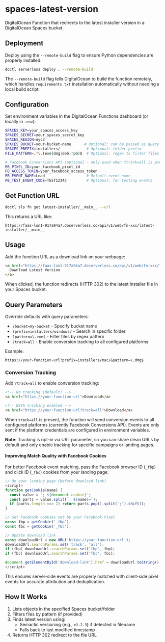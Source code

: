 # spaces-latest-version

DigitalOcean Function that redirects to the latest installer version in a DigitalOcean Spaces bucket.

## Deployment

Deploy using the `--remote-build` flag to ensure Python dependencies are properly installed:

```bash
doctl serverless deploy . --remote-build
```

The `--remote-build` flag tells DigitalOcean to build the function remotely, which handles `requirements.txt` installation automatically without needing a local build script.

## Configuration

Set environment variables in the DigitalOcean Functions dashboard (or locally in `.env`):

```bash
SPACES_KEY=your_spaces_access_key
SPACES_SECRET=your_spaces_secret_key
SPACES_REGION=nyc3
SPACES_BUCKET=your-bucket-name      # Optional: can be passed as query param
SPACES_PREFIX=installers/            # Optional: folder prefix
FILE_PATTERN=.*\.(exe|dmg|deb|rpm)$  # Optional: regex to filter files

# Facebook Conversions API (optional - only used when ?track=all is present)
FB_PIXEL_ID=your_facebook_pixel_id
FB_ACCESS_TOKEN=your_facebook_access_token
FB_EVENT_NAME=Lead                   # Default event name
FB_TEST_EVENT_CODE=TEST12345         # Optional: for testing events
```

## Get Function URL

```bash
doctl sls fn get latest-installer/__main__ --url
```

This returns a URL like:
```
https://faas-lon1-917a94a7.doserverless.co/api/v1/web/fn-xxx/latest-installer/__main__
```

## Usage

Add the function URL as a download link on your webpage:

```html
<a href="https://faas-lon1-917a94a7.doserverless.co/api/v1/web/fn-xxx/latest-installer/__main__">
  Download Latest Version
</a>
```

When clicked, the function redirects (HTTP 302) to the latest installer file in your Spaces bucket.

## Query Parameters

Override defaults with query parameters:

- `?bucket=my-bucket` - Specify bucket name
- `?prefix=installers/windows/` - Search in specific folder
- `?pattern=\.exe$` - Filter files by regex pattern
- `?track=all` - Enable conversion tracking to all configured platforms

Example:
```
https://your-function-url?prefix=installers/mac/&pattern=\.dmg$
```

### Conversion Tracking

Add `?track=all` to enable conversion tracking:

```html
<!-- No tracking (default) -->
<a href="https://your-function-url">Download</a>

<!-- With tracking enabled -->
<a href="https://your-function-url?track=all">Download</a>
```

When `track=all` is present, the function will send conversion events to all configured platforms (currently Facebook Conversions API). Events are only sent if the platform credentials are configured in environment variables.

**Note:** Tracking is opt-in via URL parameter, so you can share clean URLs by default and only enable tracking for specific campaigns or landing pages.

#### Improving Match Quality with Facebook Cookies

For better Facebook event matching, pass the Facebook browser ID (`_fbp`) and click ID (`_fbc`) cookies from your landing page:

```javascript
// On your landing page (before download link)
<script>
function getCookie(name) {
  const value = `; ${document.cookie}`;
  const parts = value.split(`; ${name}=`);
  if (parts.length === 2) return parts.pop().split(';').shift();
}

// Get Facebook cookies set by your Facebook Pixel
const fbp = getCookie('_fbp');
const fbc = getCookie('_fbc');

// Update download link
const downloadUrl = new URL('https://your-function-url');
downloadUrl.searchParams.set('track', 'all');
if (fbp) downloadUrl.searchParams.set('fbp', fbp);
if (fbc) downloadUrl.searchParams.set('fbc', fbc);

document.getElementById('download-link').href = downloadUrl.toString();
</script>
```

This ensures server-side events are properly matched with client-side pixel events for accurate attribution and deduplication.

## How It Works

1. Lists objects in the specified Spaces bucket/folder
2. Filters files by pattern (if provided)
3. Finds latest version using:
   - Semantic versioning (e.g., `v1.2.3`) if detected in filename
   - Falls back to last modified timestamp
4. Returns HTTP 302 redirect to the file URL
